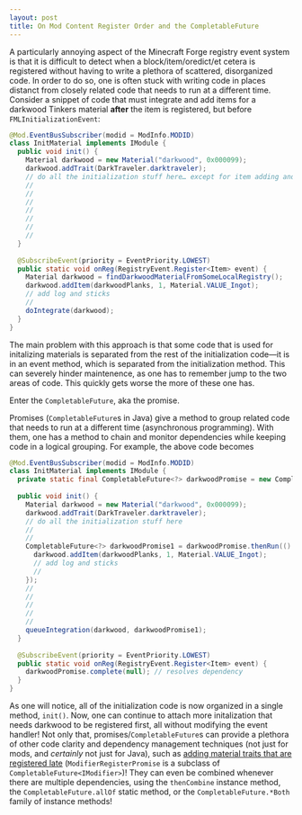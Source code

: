 ```yaml
---
layout: post
title: On Mod Content Register Order and the CompletableFuture
---
```

A particularly annoying aspect of the Minecraft Forge registry event system is that it is difficult to detect when a
block/item/oredict/et cetera is registered without having to write a plethora of scattered, disorganized code. In order to do so,
one is often stuck with writing code in places distanct from closely related code that needs to run at a different time.
Consider a snippet of code that must integrate and add items for a darkwood Tinkers material **after** the item
is registered, but before `FMLInitializationEvent`:
```java
@Mod.EventBusSubscriber(modid = ModInfo.MODID)
class InitMaterial implements IModule {
  public void init() {
    Material darkwood = new Material("darkwood", 0x000099);
    darkwood.addTrait(DarkTraveler.darktraveler);
    // do all the initialization stuff here… except for item adding and integration
    //
    //
    //
    //
    //
    //
    //
  }
  
  @SubscribeEvent(priority = EventPriority.LOWEST)
  public static void onReg(RegistryEvent.Register<Item> event) {
    Material darkwood = findDarkwoodMaterialFromSomeLocalRegistry();
    darkwood.addItem(darkwoodPlanks, 1, Material.VALUE_Ingot);
    // add log and sticks
    //
    doIntegrate(darkwood);
  }
}
```
The main problem with this approach is that some code that is used for initalizing materials is separated from the rest of
the initialization code—it is in an event method, which is separated from the initialization method. This can severely hinder
maintenence, as one has to remember jump to the two areas of code. This quickly gets worse the more of these one has.

Enter the `CompletableFuture`, aka the promise.

Promises (`CompletableFuture`s in Java) give a method to group related code that needs to run at a different time
(asynchronous programming). With them, one has a method to chain and monitor dependencies while keeping code in
a logical grouping. For example, the above code becomes

```java
@Mod.EventBusSubscriber(modid = ModInfo.MODID)
class InitMaterial implements IModule {
  private static final CompletableFuture<?> darkwoodPromise = new CompletableFuture<>();
  
  public void init() {
    Material darkwood = new Material("darkwood", 0x000099);
    darkwood.addTrait(DarkTraveler.darktraveler);
    // do all the initialization stuff here
    //
    //
    CompletableFuture<?> darkwoodPromise1 = darkwoodPromise.thenRun(() -> {
      darkwood.addItem(darkwoodPlanks, 1, Material.VALUE_Ingot);
      // add log and sticks
      //
    });
    //
    //
    //
    //
    //
    queueIntegration(darkwood, darkwoodPromise1);
  }
  
  @SubscribeEvent(priority = EventPriority.LOWEST)
  public static void onReg(RegistryEvent.Register<Item> event) {
    darkwoodPromise.complete(null); // resolves dependency
  }
}
```
As one will notice, all of the initialization code is now organized in a single method, `init()`. Now, one
can continue to attach more initalization that needs darkwood to be registered first, all without modifying
the event handler! Not only that, promises/`CompletableFuture`s can provide a plethora of other code clarity and dependency
management techniques (not just for mods, and *certainly* not just for Java), such as [adding material traits that are registered late](https://github.com/Landmaster/PlusTiC/blob/040526b43f94b8cb6b19021eb0f5aaf99a51e3fb/src/main/java/landmaster/plustic/modules/ModuleTF.java#L40)
(`ModifierRegisterPromise` is a subclass of `CompletableFuture<IModifier>`)! They can even be combined
whenever there are multiple dependencies, using the `thenCombine` instance method, the `CompletableFuture.allOf` static method,
or the `CompletableFuture.*Both` family of instance methods!
